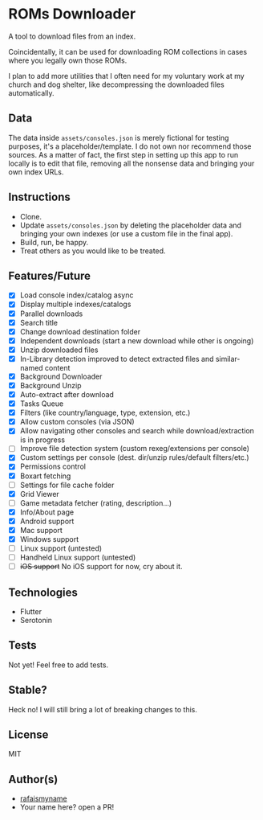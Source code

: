 # ROMs Downloader

A tool to download files from an index.

Coincidentally, it can be used for downloading ROM collections in cases where you legally own those ROMs.

I plan to add more utilities that I often need for my voluntary work at my church and dog shelter, like decompressing the downloaded files automatically.

## Data

The data inside `assets/consoles.json` is merely fictional for testing purposes, it's a placeholder/template.
I do not own nor recommend those sources. As a matter of fact, the first step in setting up this app to run locally is to edit that file, removing all the nonsense data and bringing your own index URLs.

## Instructions

- Clone.
- Update `assets/consoles.json` by deleting the placeholder data and bringing your own indexes (or use a custom file in the final app).
- Build, run, be happy.
- Treat others as you would like to be treated.

## Features/Future

- [x] Load console index/catalog async
- [x] Display multiple indexes/catalogs
- [x] Parallel downloads
- [x] Search title
- [x] Change download destination folder
- [x] Independent downloads (start a new download while other is ongoing)
- [x] Unzip downloaded files
- [x] In-Library detection improved to detect extracted files and similar-named content
- [x] Background Downloader
- [x] Background Unzip
- [x] Auto-extract after download
- [x] Tasks Queue
- [x] Filters (like country/language, type, extension, etc.)
- [x] Allow custom consoles (via JSON)
- [x] Allow navigating other consoles and search while download/extraction is in progress
- [ ] Improve file detection system (custom rexeg/extensions per console)
- [x] Custom settings per console (dest. dir/unzip rules/default filters/etc.)
- [x] Permissions control
- [x] Boxart fetching
- [ ] Settings for file cache folder
- [x] Grid Viewer
- [ ] Game metadata fetcher (rating, description...)
- [x] Info/About page
- [x] Android support
- [x] Mac support
- [x] Windows support
- [ ] Linux support (untested)
- [ ] Handheld Linux support (untested)
- [ ] ~~iOS support~~ No iOS support for now, cry about it.

## Technologies

- Flutter
- Serotonin

## Tests

Not yet! Feel free to add tests.

## Stable?

Heck no! I will still bring a lot of breaking changes to this.

## License

MIT

## Author(s)

- [rafaismyname](https://github.com/rafaismyname)
- Your name here? open a PR!
